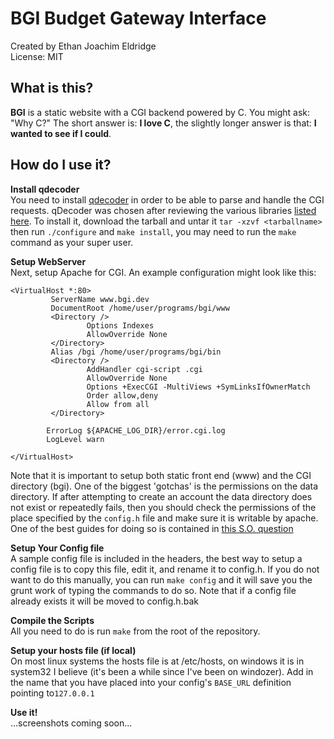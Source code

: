 **BGI** Budget Gateway Interface
=======================================================================

Created by Ethan Joachim Eldridge  
License: MIT

What is this?
-----------------------------------------------------------------------

**BGI** is a static website with a CGI backend powered by C. You might
ask: "Why C?" The short answer is: __I love C__, the slightly longer
answer is that: __I wanted to see if I could__. 

How do I use it?
-----------------------------------------------------------------------

**Install qdecoder**  
You need to install [qdecoder] in order to be able to parse and handle
the CGI requests. qDecoder was chosen after reviewing the various
libraries [listed here]. To install it, download the tarball and untar
it `tar -xzvf <tarballname>` then run `./configure` and `make install`,
you may need to run the `make` command as your super user.

**Setup WebServer**  
Next, setup Apache for CGI. An example configuration might look like this:

	<VirtualHost *:80>
	         ServerName www.bgi.dev
	         DocumentRoot /home/user/programs/bgi/www
	         <Directory />
	                 Options Indexes
	                 AllowOverride None
	         </Directory>
	         Alias /bgi /home/user/programs/bgi/bin
	         <Directory />
	                 AddHandler cgi-script .cgi
	                 AllowOverride None
	                 Options +ExecCGI -MultiViews +SymLinksIfOwnerMatch
	                 Order allow,deny
	                 Allow from all
	         </Directory>
	 
	        ErrorLog ${APACHE_LOG_DIR}/error.cgi.log
	        LogLevel warn

	</VirtualHost>

Note that it is important to setup both static front end (www) and the CGI
directory (bgi). One of the biggest 'gotchas' is the permissions on the data
directory. If after attempting to create an account the data directory does
not exist or repeatedly fails, then you should check the permissions of the 
place specified by the `config.h` file and make sure it is writable by apache. 
One of the best guides for doing so is contained in [this S.O. question]


**Setup Your Config file**  
A sample config file is included in the headers, the best way to setup a config
file is to copy this file, edit it, and rename it to config.h. If you do not
want to do this manually, you can run `make config` and it will save you the grunt
work of typing the commands to do so. Note that if a config file already exists
it will be moved to config.h.bak

**Compile the Scripts**  
All you need to do is run `make` from the root of the repository.

**Setup your hosts file (if local)**  
On most linux systems the hosts file is at /etc/hosts, on windows it is in system32
I believe (it's been a while since I've been on windozer). Add in the name that you
have placed into your config's `BASE_URL` definition pointing to`127.0.0.1`

**Use it!**  
...screenshots coming soon...



[qdecoder]:http://www.qdecoder.org/wiki/qdecoder
[listed here]:http://cgi.resourceindex.com/programs_and_scripts/c_and_c++/libraries_and_classes/
[this S.O. question]:http://serverfault.com/questions/124800/how-to-setup-linux-permissions-for-the-www-folder